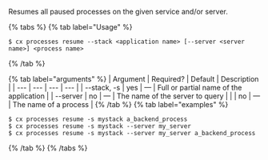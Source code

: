 Resumes all paused processes on the given service and/or server.

{% tabs %}
{% tab label="Usage" %}

```shell
$ cx processes resume --stack <application name> [--server <server name>] <process name>
```
{% /tab %}
    
{% tab label="arguments" %}
| Argument | Required? | Default | Description |
|  ---  |  ---  |  ---  |  ---  |
| \--stack, -s <application name> | yes | — | Full or partial name of the application |
| \--server <server name> | no | — | The name of the server to query |
| <process name> | no | — | The name of a process |
{% /tab %}
{% tab label="examples" %}

```shell
$ cx processes resume -s mystack a_backend_process
$ cx processes resume -s mystack --server my_server
$ cx processes resume -s mystack --server my_server a_backend_process
```

{% /tab %}
{% /tabs %}